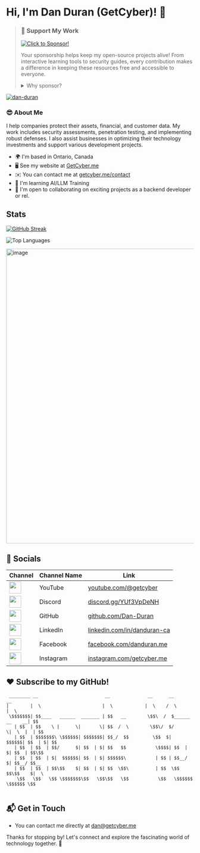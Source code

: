 # Hi, I'm Dan Duran (GetCyber)! 👋

 
> ### 💝 Support My Work
> 
> [![Click to Sponsor!](https://img.shields.io/badge/Sponsor_my_work-30363D?style=for-the-badge&logo=GitHub-Sponsors&logoColor=#EA4AAA)](https://github.com/sponsors/Dan-Duran)
>
> Your sponsorship helps keep my open-source projects alive! From interactive learning tools to security guides, every contribution makes a difference in keeping these resources free and accessible to everyone.
>
> <details>
> <summary>Why sponsor?</summary>
>
> - 🔨 Maintain and improve existing tools
> - 📚 Create new educational content
> - 🌐 Keep resources free and accessible
> - 💡 Dedicate more time to community projects
> </details>

<p align="left"> <a href="https://github.com/ryo-ma/github-profile-trophy"><img src="https://github-profile-trophy.vercel.app/?username=Dan-Duran" alt="dan-duran" /></a> </p>


### 😎 About Me

I help companies protect their assets, financial, and customer data. My work includes security assessments, penetration testing, and implementing robust defenses. I also assist businesses in optimizing their technology investments and support various development projects.

* 🌍  I'm based in Ontario, Canada
* 🖥️  See my website at [GetCyber.me](http://getcyber.me)
* ✉️  You can contact me at [getcyber.me/contact](https://getcyber.me/contact)
* 🧠  I'm learning AI/LLM Training
* 🤝  I'm open to collaborating on exciting projects as a backend developer or rel.

## Stats

[![GitHub Streak](https://streak-stats.demolab.com?user=Dan-Duran&theme=dark&hide_border=true&short_numbers=true)](https://git.io/streak-stats)

![Top Languages](https://github-readme-stats.vercel.app/api/top-langs/?username=dan-duran&theme=vue-dark&hide_border=true&layout=compact)

<img width="792" alt="image" src="https://github.com/user-attachments/assets/0bf80479-3ce2-4a46-b4ac-06538b6b142e">


## 🚀 Socials

| Channel                                                                                                      | Channel Name     | Link                                             |
|-----------------------------------------------------------------------------------------------------------------------|------------------|-------------------------------------------------|
| <a href="https://youtube.com/@getcyber" target="_blank" rel="noreferrer"><img src="https://getcyber.me/static/images/icons/youtube.png" width="32" height="32" /></a> | YouTube          | [youtube.com/@getcyber](https://youtube.com/@getcyber) |
| <a href="https://discord.gg/YUf3VpDeNH" target="_blank" rel="noreferrer"><img src="https://getcyber.me/static/images/icons/discord.png" width="32" height="32" /></a> | Discord          | [discord.gg/YUf3VpDeNH](https://discord.gg/YUf3VpDeNH) |
| <a href="https://github.com/Dan-Duran" target="_blank" rel="noreferrer"><img src="https://getcyber.me/static/images/icons/github.png" width="32" height="32" /></a> | GitHub           | [github.com/Dan-Duran](https://github.com/Dan-Duran) |
| <a href="https://www.linkedin.com/in/danduran-ca/" target="_blank" rel="noreferrer"><img src="https://getcyber.me/static/images/icons/linkedin.png" width="32" height="32" /></a> | LinkedIn         | [linkedin.com/in/danduran-ca](https://www.linkedin.com/in/danduran-ca/) |
| <a href="https://www.facebook.com/danduran.me/" target="_blank" rel="noreferrer"><img src="https://getcyber.me/static/images/icons/facebook.png" width="32" height="32" /></a> | Facebook         | [facebook.com/danduran.me](https://www.facebook.com/danduran.me/) |
| <a href="https://www.instagram.com/getcyber.me" target="_blank" rel="noreferrer"><img src="https://getcyber.me/static/images/icons/instagram.png" width="32" height="32" /></a> | Instagram        | [instagram.com/getcyber.me](https://www.instagram.com/getcyber.me) |

## ❤️ Subscribe to my GitHub!

```
 ________ __                         __              __      __                 __ 
|        |  \                       |  \            |  \    /  \               |  \
 \$$$$$$$| $$____   ______  _______ | $$   __        \$$\  /  $______  __    __| $$
   | $$  | $$    \ |      \|       \| $$  /  \        \$$\/  $/      \|  \  |  | $$
   | $$  | $$$$$$$\ \$$$$$$| $$$$$$$| $$_/  $$         \$$  $|  $$$$$$| $$  | $| $$
   | $$  | $$  | $$/      $| $$  | $| $$   $$           \$$$$| $$  | $| $$  | $$\$$
   | $$  | $$  | $|  $$$$$$| $$  | $| $$$$$$\           | $$ | $$__/ $| $$__/ $$__ 
   | $$  | $$  | $$\$$    $| $$  | $| $$  \$$\          | $$  \$$    $$\$$    $|  \
    \$$   \$$   \$$ \$$$$$$$\$$   \$$\$$   \$$           \$$   \$$$$$$  \$$$$$$ \$$
                                                                                   
```

## 📬 Get in Touch
- You can contact me directly at [dan@getcyber.me](mailto:dan@getcyber.me)

Thanks for stopping by! Let's connect and explore the fascinating world of technology together. 🚀
